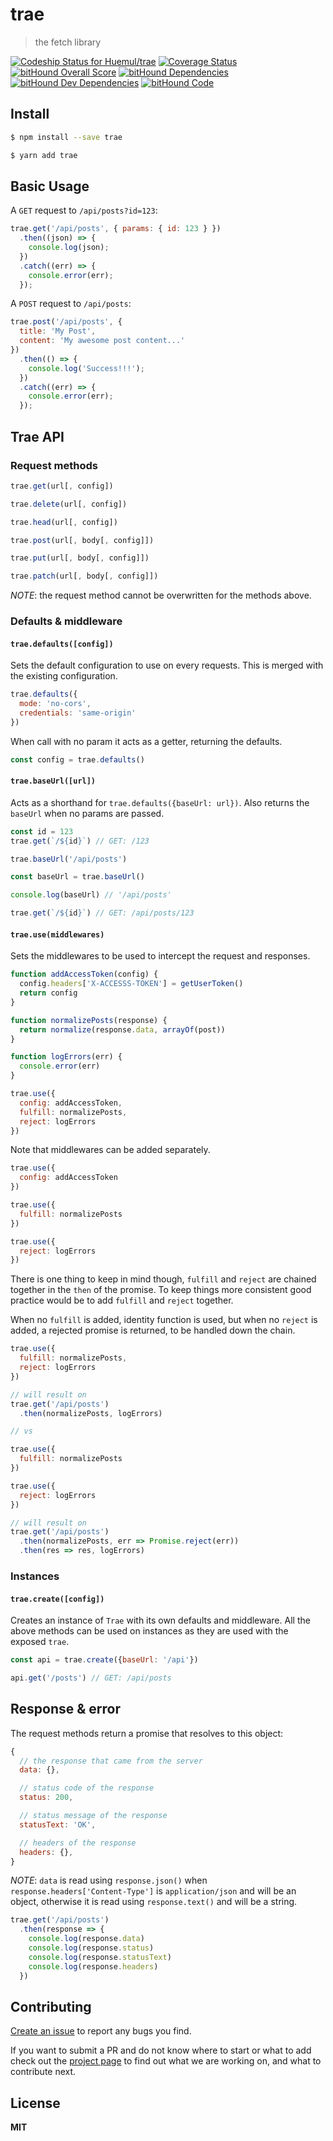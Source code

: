 # trae

> the fetch library

[ ![Codeship Status for Huemul/trae](https://img.shields.io/codeship/1d9dc9b0-84c0-0134-0393-62ca7b64624e.svg)](https://app.codeship.com/projects/183213)
[![Coverage Status](https://coveralls.io/repos/github/Huemul/trae/badge.svg?branch=master)](https://coveralls.io/github/Huemul/trae?branch=master)
[![bitHound Overall Score](https://www.bithound.io/github/Huemul/trae/badges/score.svg)](https://www.bithound.io/github/Huemul/trae)
[![bitHound Dependencies](https://www.bithound.io/github/Huemul/trae/badges/dependencies.svg)](https://www.bithound.io/github/Huemul/trae/master/dependencies/npm)
[![bitHound Dev Dependencies](https://www.bithound.io/github/Huemul/trae/badges/devDependencies.svg)](https://www.bithound.io/github/Huemul/trae/master/dependencies/npm)
[![bitHound Code](https://www.bithound.io/github/Huemul/trae/badges/code.svg)](https://www.bithound.io/github/Huemul/trae)

## Install

```bash
$ npm install --save trae
```

```bash
$ yarn add trae
```

## Basic Usage

A `GET` request to `/api/posts?id=123`:

```js
trae.get('/api/posts', { params: { id: 123 } })
  .then((json) => {
    console.log(json);
  })
  .catch((err) => {
    console.error(err);
  });
```

A `POST` request to `/api/posts`:

```js
trae.post('/api/posts', {
  title: 'My Post',
  content: 'My awesome post content...'
})
  .then(() => {
    console.log('Success!!!');
  })
  .catch((err) => {
    console.error(err);
  });
```

## Trae API

### Request methods

```js
trae.get(url[, config])

trae.delete(url[, config])

trae.head(url[, config])

trae.post(url[, body[, config]])

trae.put(url[, body[, config]])

trae.patch(url[, body[, config]])
```

*NOTE*: the request method cannot be overwritten for the methods above.

### Defaults & middleware

#### `trae.defaults([config])`

Sets the default configuration to use on every requests. This is merged with the existing configuration.

```js
trae.defaults({
  mode: 'no-cors',
  credentials: 'same-origin'
})
```

When call with no param it acts as a getter, returning the defaults.

```js
const config = trae.defaults()
```

#### `trae.baseUrl([url])`

Acts as a shorthand for `trae.defaults({baseUrl: url})`. Also returns the `baseUrl` when no params are passed.

```js
const id = 123
trae.get(`/${id}`) // GET: /123

trae.baseUrl('/api/posts')

const baseUrl = trae.baseUrl()

console.log(baseUrl) // '/api/posts'

trae.get(`/${id}`) // GET: /api/posts/123
```

#### `trae.use(middlewares)`

Sets the middlewares to be used to intercept the request and responses.

```js
function addAccessToken(config) {
  config.headers['X-ACCESSS-TOKEN'] = getUserToken()
  return config
}

function normalizePosts(response) {
  return normalize(response.data, arrayOf(post))
}

function logErrors(err) {
  console.error(err)
}

trae.use({
  config: addAccessToken,
  fulfill: normalizePosts,
  reject: logErrors
})
```

Note that middlewares can be added separately.

```js
trae.use({
  config: addAccessToken
})

trae.use({
  fulfill: normalizePosts
})

trae.use({
  reject: logErrors
})
```

There is one thing to keep in mind though, `fulfill` and `reject` are chained together in the `then` of the promise. To keep things more consistent good practice would be to add `fulfill` and `reject` together.

When no `fulfill` is added, identity function is used, but when no `reject` is added, a rejected promise is returned, to be handled down the chain.

```js
trae.use({
  fulfill: normalizePosts,
  reject: logErrors
})

// will result on
trae.get('/api/posts')
  .then(normalizePosts, logErrors)

// vs

trae.use({
  fulfill: normalizePosts
})

trae.use({
  reject: logErrors
})

// will result on
trae.get('/api/posts')
  .then(normalizePosts, err => Promise.reject(err))
  .then(res => res, logErrors)

```

### Instances

#### `trae.create([config])`

Creates an instance of `Trae` with its own defaults and middleware. All the above methods can be used on instances as they are used with the exposed `trae`.

```js
const api = trae.create({baseUrl: '/api'})

api.get('/posts') // GET: /api/posts
```

## Response & error

The request methods return a promise that resolves to this object:

```js
{
  // the response that came from the server
  data: {},

  // status code of the response
  status: 200,

  // status message of the response
  statusText: 'OK',

  // headers of the response
  headers: {},
}
```

*NOTE*: `data` is read using `response.json()` when `response.headers['Content-Type']` is `application/json` and will be an object, otherwise it is read using `response.text()` and will be a string.

```js
trae.get('/api/posts')
  .then(response => {
    console.log(response.data)
    console.log(response.status)
    console.log(response.statusText)
    console.log(response.headers)
  })
```

## Contributing

[Create an issue](https://github.com/Huemul/trae/issues/new) to report any bugs you find.

If you want to submit a PR and do not know where to start or what to add check out the [project page](https://github.com/Huemul/trae/projects/1) to find out what we are working on, and what to contribute next.

## License

**MIT**
